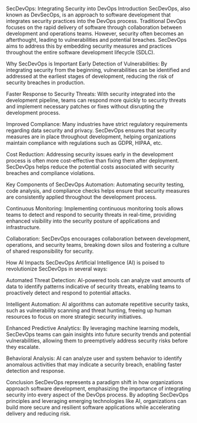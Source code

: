 SecDevOps: Integrating Security into DevOps
Introduction
SecDevOps, also known as DevSecOps, is an approach to software development that integrates security practices into the DevOps process. Traditional DevOps focuses on the rapid delivery of software through collaboration between development and operations teams. However, security often becomes an afterthought, leading to vulnerabilities and potential breaches. SecDevOps aims to address this by embedding security measures and practices throughout the entire software development lifecycle (SDLC).

Why SecDevOps is Important
Early Detection of Vulnerabilities: By integrating security from the beginning, vulnerabilities can be identified and addressed at the earliest stages of development, reducing the risk of security breaches in production.

Faster Response to Security Threats: With security integrated into the development pipeline, teams can respond more quickly to security threats and implement necessary patches or fixes without disrupting the development process.

Improved Compliance: Many industries have strict regulatory requirements regarding data security and privacy. SecDevOps ensures that security measures are in place throughout development, helping organizations maintain compliance with regulations such as GDPR, HIPAA, etc.

Cost Reduction: Addressing security issues early in the development process is often more cost-effective than fixing them after deployment. SecDevOps helps reduce the potential costs associated with security breaches and compliance violations.

Key Components of SecDevOps
Automation: Automating security testing, code analysis, and compliance checks helps ensure that security measures are consistently applied throughout the development process.

Continuous Monitoring: Implementing continuous monitoring tools allows teams to detect and respond to security threats in real-time, providing enhanced visibility into the security posture of applications and infrastructure.

Collaboration: SecDevOps encourages collaboration between development, operations, and security teams, breaking down silos and fostering a culture of shared responsibility for security.

How AI Impacts SecDevOps
Artificial Intelligence (AI) is poised to revolutionize SecDevOps in several ways:

Automated Threat Detection: AI-powered tools can analyze vast amounts of data to identify patterns indicative of security threats, enabling teams to proactively detect and respond to potential attacks.

Intelligent Automation: AI algorithms can automate repetitive security tasks, such as vulnerability scanning and threat hunting, freeing up human resources to focus on more strategic security initiatives.

Enhanced Predictive Analytics: By leveraging machine learning models, SecDevOps teams can gain insights into future security trends and potential vulnerabilities, allowing them to preemptively address security risks before they escalate.

Behavioral Analysis: AI can analyze user and system behavior to identify anomalous activities that may indicate a security breach, enabling faster detection and response.

Conclusion
SecDevOps represents a paradigm shift in how organizations approach software development, emphasizing the importance of integrating security into every aspect of the DevOps process. By adopting SecDevOps principles and leveraging emerging technologies like AI, organizations can build more secure and resilient software applications while accelerating delivery and reducing risk.
